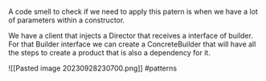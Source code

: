 A code smell to check if we need to apply this patern is when we have a lot of parameters within a constructor.

We have a client that injects a Director that receives a interface of builder. For that Builder interface we can create a ConcreteBuilder that will have all the steps to create a product that is also a dependency for it.

![[Pasted image 20230928230700.png]]
#patterns